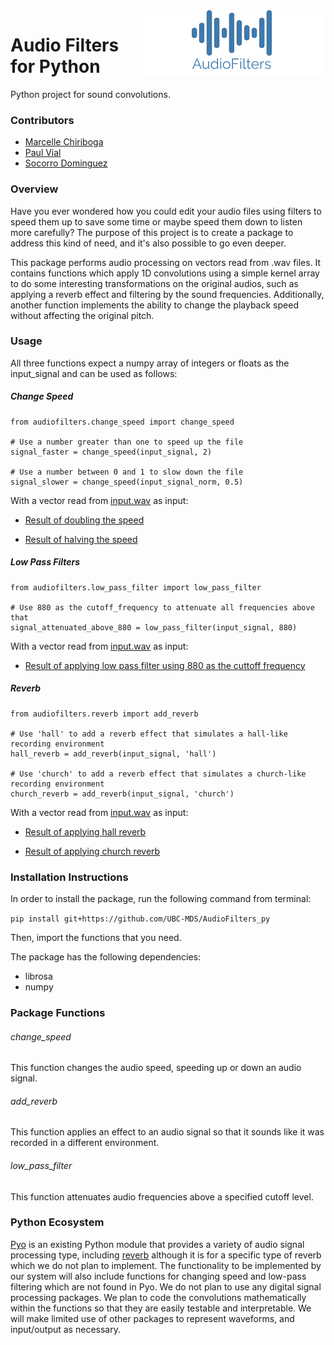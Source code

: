 
<img src="/img/logo.png" width="300" align="right">

# Audio Filters for Python

Python project for sound convolutions.

### Contributors

- [Marcelle Chiriboga](https://github.com/mchiriboga)
- [Paul Vial](https://github.com/Pall-v)
- [Socorro Dominguez](https://github.com/sedv8808)


### Overview

Have you ever wondered how you could edit your audio files using filters to speed them up to save some time or maybe speed them down to listen more carefully? The purpose of this project is to create a package to address this kind of need, and it's also possible to go even deeper.

This package performs audio processing on vectors read from .wav files. It contains functions which apply 1D convolutions using a simple kernel array to do some interesting transformations on the original audios, such as applying a reverb effect and filtering by the sound frequencies. Additionally, another function implements the ability to change the playback speed without affecting the original pitch.


### Usage

All three functions expect a numpy array of integers or floats as the input_signal and can be used as follows:

##### Change Speed

```
from audiofilters.change_speed import change_speed

# Use a number greater than one to speed up the file
signal_faster = change_speed(input_signal, 2)

# Use a number between 0 and 1 to slow down the file
signal_slower = change_speed(input_signal_norm, 0.5)
```

With a vector read from [input.wav](examples/input.wav) as input:

- [Result of doubling the speed](examples/output_faster.wav)

- [Result of halving the speed](examples/output_slower.wav)

##### Low Pass Filters

```
from audiofilters.low_pass_filter import low_pass_filter

# Use 880 as the cutoff_frequency to attenuate all frequencies above that
signal_attenuated_above_880 = low_pass_filter(input_signal, 880)
```

With a vector read from [input.wav](examples/input.wav) as input:

- [Result of applying low pass filter using 880 as the cuttoff frequency](examples/filtered_880.wav)

##### Reverb

```
from audiofilters.reverb import add_reverb

# Use 'hall' to add a reverb effect that simulates a hall-like recording environment
hall_reverb = add_reverb(input_signal, 'hall')

# Use 'church' to add a reverb effect that simulates a church-like recording environment
church_reverb = add_reverb(input_signal, 'church')
```

With a vector read from [input.wav](examples/input.wav) as input:

- [Result of applying hall reverb](examples/output_reverb_hall.wav)

- [Result of applying church reverb](examples/output_reverb_church.wav)


### Installation Instructions

In order to install the package, run the following command from terminal:

`pip install git+https://github.com/UBC-MDS/AudioFilters_py`

Then, import the functions that you need.

The package has the following dependencies:
- librosa
- numpy


### Package Functions

###### change_speed
This function changes the audio speed, speeding up or down an audio signal.

###### add_reverb
This function applies an effect to an audio signal so that it sounds like it was recorded in a different environment.

###### low_pass_filter
This function attenuates audio frequencies above a specified cutoff level.

### Python Ecosystem

[Pyo](https://github.com/belangeo/pyo) is an existing Python module that provides a variety of audio signal processing type, including [reverb](http://ajaxsoundstudio.com/pyodoc/examples/07-effects/02-schroeder-reverb.html?highlight=reverb) although it is for a specific type of reverb which we do not plan to implement.  The functionality to be implemented by our system will also include functions for changing speed and low-pass filtering which are not found in Pyo.  We do not plan to use any digital signal processing packages.  We plan to code the convolutions mathematically within the functions so that they are easily testable and interpretable.  We will make limited use of other packages to represent waveforms, and input/output as necessary.
